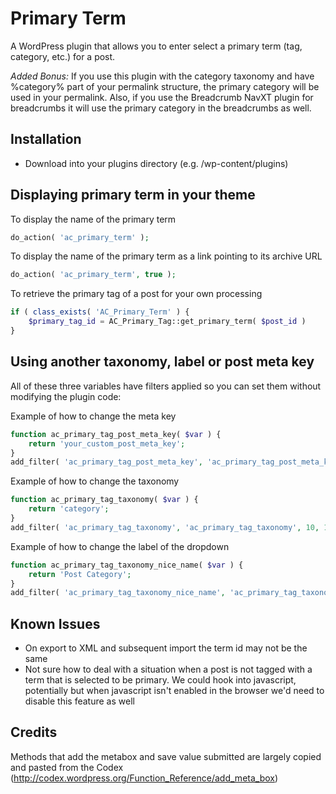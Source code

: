 Primary Term
=================

A WordPress plugin that allows you to enter select a primary term (tag, category, etc.) for a post.

_Added Bonus:_ If you use this plugin with the category taxonomy and have %category% part of your permalink structure, the primary category will be used in your permalink. Also, if you use the Breadcrumb NavXT plugin for breadcrumbs it will use the primary category in the breadcrumbs as well.

## Installation

* Download into your plugins directory (e.g. /wp-content/plugins)

## Displaying primary term in your theme

To display the name of the primary term

```php
do_action( 'ac_primary_term' );
```

To display the name of the primary term as a link pointing to its archive URL

```php
do_action( 'ac_primary_term', true );
```

To retrieve the primary tag of a post for your own processing

```php
if ( class_exists( 'AC_Primary_Term' ) {
	$primary_tag_id = AC_Primary_Tag::get_primary_term( $post_id )
}
```

## Using another taxonomy, label or post meta key

All of these three variables have filters applied so you can set them without modifying the plugin code:

Example of how to change the meta key

```php
function ac_primary_tag_post_meta_key( $var ) {
	return 'your_custom_post_meta_key';
}
add_filter( 'ac_primary_tag_post_meta_key', 'ac_primary_tag_post_meta_key', 10, 1 );
```

Example of how to change the taxonomy

```php
function ac_primary_tag_taxonomy( $var ) {
	return 'category';
}
add_filter( 'ac_primary_tag_taxonomy', 'ac_primary_tag_taxonomy', 10, 1 );
```

Example of how to change the label of the dropdown

```php
function ac_primary_tag_taxonomy_nice_name( $var ) {
	return 'Post Category';
}
add_filter( 'ac_primary_tag_taxonomy_nice_name', 'ac_primary_tag_taxonomy_nice_name', 10, 1 );
```

## Known Issues

* On export to XML and subsequent import the term id may not be the same
* Not sure how to deal with a situation when a post is not tagged with a term that is selected to be primary. 
We could hook into javascript, potentially but when javascript isn't enabled in the browser we'd need to 
disable this feature as well

## Credits

Methods that add the metabox and save value submitted are largely copied and pasted from the Codex (http://codex.wordpress.org/Function_Reference/add_meta_box)
